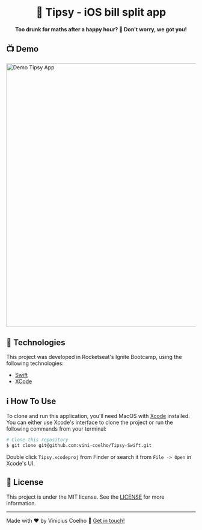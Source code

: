 <h1 align="center">
    💸 Tipsy - iOS bill split app 
</h1>

<h4 align="center">
  Too drunk for maths after a happy hour? 🤑 Don't worry, we got you!
</h4>

## :tv: Demo

<img alt="Demo Tipsy App" src="demo.gif" height="700px" />

## :rocket: Technologies

This project was developed in Rocketseat's Ignite Bootcamp, using the following technologies:

-  [Swift](swift)
-  [XCode](xc)

## :information_source: How To Use

To clone and run this application, you'll need MacOS with [Xcode](xc) installed. You can either use Xcode's interface to clone the project or run the following commands from your terminal:

```bash
# Clone this repository
$ git clone git@github.com:vini-coelho/Tipsy-Swift.git
```

Double click `Tipsy.xcodeproj` from Finder or search it from `File -> Open` in Xcode's UI.

## :memo: License

This project is under the MIT license. See the [LICENSE](./LICENSE) for more information.

---

Made with ♥ by Vinicius Coelho :wave: [Get in touch!](https://www.linkedin.com/in/viniciustcoelho/)

[xc]: https://developer.apple.com/xcode/
[swift]: https://www.swift.org
